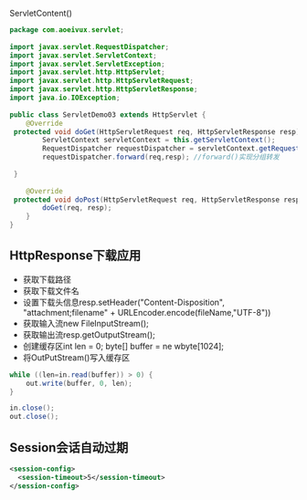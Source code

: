 
ServletContent()

```java
package com.aoeivux.servlet;  
  
import javax.servlet.RequestDispatcher;  
import javax.servlet.ServletContext;  
import javax.servlet.ServletException;  
import javax.servlet.http.HttpServlet;  
import javax.servlet.http.HttpServletRequest;  
import javax.servlet.http.HttpServletResponse;  
import java.io.IOException;  
  
public class ServletDemo03 extends HttpServlet {  
    @Override  
 protected void doGet(HttpServletRequest req, HttpServletResponse resp) throws ServletException, IOException {  
        ServletContext servletContext = this.getServletContext();  
        RequestDispatcher requestDispatcher = servletContext.getRequestDispatcher("/d2");  
        requestDispatcher.forward(req,resp); //forward()实现分组转发  
  
 }  
  
    @Override  
 protected void doPost(HttpServletRequest req, HttpServletResponse resp) throws ServletException, IOException {  
        doGet(req, resp);  
    }  
}

```

## HttpResponse下载应用
* 获取下载路径
* 获取下载文件名
* 设置下载头信息resp.setHeader("Content-Disposition", "attachment;filename" + URLEncoder.encode(fileName,"UTF-8"))
* 获取输入流new FileInputStream();
* 获取输出流resp.getOutputStream();
* 创建缓存区int len = 0; byte[] buffer = ne wbyte[1024];
* 将OutPutStream()写入缓存区

```java
while ((len=in.read(buffer)) > 0) {
	out.write(buffer, 0, len);
}  

in.close();
out.close();

```


## Session会话自动过期
```xml
<session-config>  
  <session-timeout>5</session-timeout>  
</session-config>
```